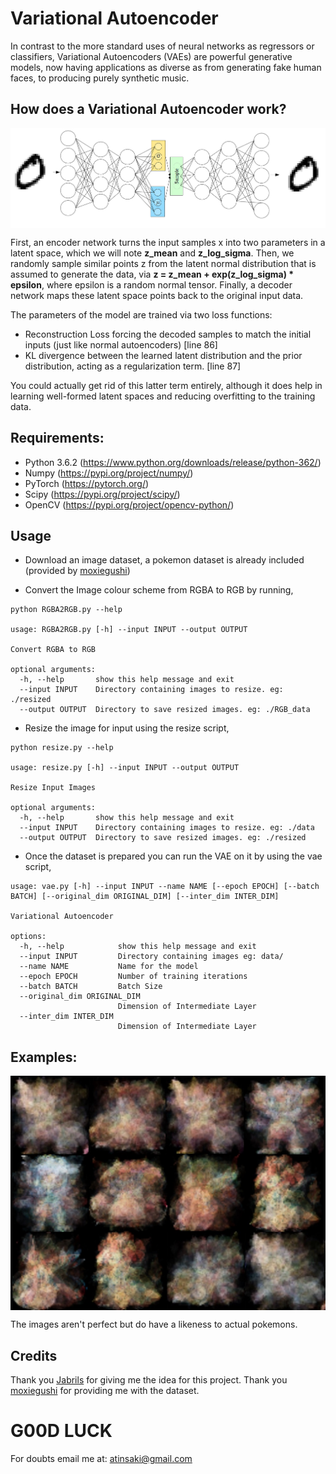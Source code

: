 # Variational Autoencoder

In contrast to the more standard uses of neural networks as regressors or classifiers, Variational Autoencoders (VAEs) are powerful generative models, now having applications as diverse as from generating fake human faces, to producing purely synthetic music.

## How does a Variational Autoencoder work?

<p align="center">
<img src="https://github.com/crypto-code/Variational-Autoencoder/blob/master/assets/model.png"  align="middle" />   </p>

First, an encoder network turns the input samples x into two parameters in a latent space, which we will note **z_mean** and **z_log_sigma**. Then, we randomly sample similar points z from the latent normal distribution that is assumed to generate the data, via **z = z_mean + exp(z_log_sigma) * epsilon**, where epsilon is a random normal tensor. Finally, a decoder network maps these latent space points back to the original input data.

The parameters of the model are trained via two loss functions: 
* Reconstruction Loss forcing the decoded samples to match the initial inputs (just like normal autoencoders) [line 86]
* KL divergence between the learned latent distribution and the prior distribution, acting as a regularization term. [line 87]

You could actually get rid of this latter term entirely, although it does help in learning well-formed latent spaces and reducing overfitting to the training data.


## Requirements:
* Python 3.6.2 (https://www.python.org/downloads/release/python-362/)
* Numpy (https://pypi.org/project/numpy/)
* PyTorch (https://pytorch.org/)
* Scipy (https://pypi.org/project/scipy/)
* OpenCV (https://pypi.org/project/opencv-python/)

## Usage
* Download an image dataset, a pokemon dataset is already included (provided by [moxiegushi](https://github.com/moxiegushi/pokeGAN))

* Convert the Image colour scheme from RGBA to RGB by running,
```
python RGBA2RGB.py --help

usage: RGBA2RGB.py [-h] --input INPUT --output OUTPUT

Convert RGBA to RGB

optional arguments:
  -h, --help       show this help message and exit
  --input INPUT    Directory containing images to resize. eg: ./resized
  --output OUTPUT  Directory to save resized images. eg: ./RGB_data
 ```
 
* Resize the image for input using the resize script,
```
python resize.py --help

usage: resize.py [-h] --input INPUT --output OUTPUT

Resize Input Images

optional arguments:
  -h, --help       show this help message and exit
  --input INPUT    Directory containing images to resize. eg: ./data
  --output OUTPUT  Directory to save resized images. eg: ./resized

```

* Once the dataset is prepared you can run the VAE on it by using the vae script,
```
usage: vae.py [-h] --input INPUT --name NAME [--epoch EPOCH] [--batch BATCH] [--original_dim ORIGINAL_DIM] [--inter_dim INTER_DIM]

Variational Autoencoder

options:
  -h, --help            show this help message and exit
  --input INPUT         Directory containing images eg: data/
  --name NAME           Name for the model
  --epoch EPOCH         Number of training iterations
  --batch BATCH         Batch Size
  --original_dim ORIGINAL_DIM
                        Dimension of Intermediate Layer
  --inter_dim INTER_DIM
                        Dimension of Intermediate Layer
```

## Examples:

<p align="center">
<img src="https://github.com/crypto-code/Variational-Autoencoder/blob/master/assets/Pokemons.jpg"  align="middle" />   </p>
The images aren't perfect but do have a likeness to actual pokemons.

## Credits

Thank you [Jabrils](http://jabrils.com/pokeblend/) for giving me the idea for this project. 
Thank you [moxiegushi](https://github.com/moxiegushi/pokeGAN) for providing me with the dataset.


# G00D LUCK

For doubts email me at:
atinsaki@gmail.com
